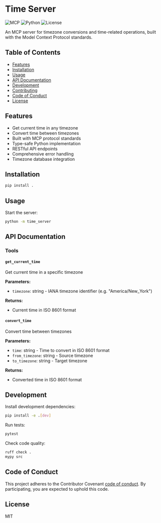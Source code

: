 # Time Server

![MCP](https://img.shields.io/badge/MCP-Protocol-blue)
![Python](https://img.shields.io/badge/Python-3.10+-blue)
![License](https://img.shields.io/badge/License-MIT-green)

An MCP server for timezone conversions and time-related operations, built with the Model Context Protocol standards.

## Table of Contents

- [Features](#features)
- [Installation](#installation)
- [Usage](#usage)
- [API Documentation](#api-documentation)
- [Development](#development)
- [Contributing](#contributing)
- [Code of Conduct](#code-of-conduct)
- [License](#license)

## Features

- Get current time in any timezone
- Convert time between timezones
- Built with MCP protocol standards
- Type-safe Python implementation
- RESTful API endpoints
- Comprehensive error handling
- Timezone database integration

## Installation

```bash
pip install .
```

## Usage

Start the server:

```bash
python -m time_server
```

## API Documentation

### Tools

#### `get_current_time`

Get current time in a specific timezone

**Parameters:**

- `timezone`: string - IANA timezone identifier (e.g. "America/New_York")

**Returns:**

- Current time in ISO 8601 format

#### `convert_time`

Convert time between timezones

**Parameters:**

- `time`: string - Time to convert in ISO 8601 format
- `from_timezone`: string - Source timezone
- `to_timezone`: string - Target timezone

**Returns:**

- Converted time in ISO 8601 format

## Development

Install development dependencies:

```bash
pip install -e .[dev]
```

Run tests:

```bash
pytest
```

Check code quality:

```bash
ruff check .
mypy src
```

## Code of Conduct

This project adheres to the Contributor Covenant [code of conduct](CODE_OF_CONDUCT.md). By participating, you are expected to uphold this code.

## License

MIT
